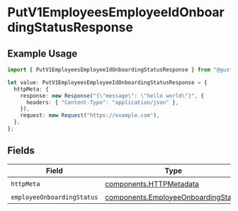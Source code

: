 # PutV1EmployeesEmployeeIdOnboardingStatusResponse

## Example Usage

```typescript
import { PutV1EmployeesEmployeeIdOnboardingStatusResponse } from "@gusto/embedded-api/models/operations/putv1employeesemployeeidonboardingstatus.js";

let value: PutV1EmployeesEmployeeIdOnboardingStatusResponse = {
  httpMeta: {
    response: new Response("{\"message\": \"hello world\"}", {
      headers: { "Content-Type": "application/json" },
    }),
    request: new Request("https://example.com"),
  },
};
```

## Fields

| Field                                                                                      | Type                                                                                       | Required                                                                                   | Description                                                                                |
| ------------------------------------------------------------------------------------------ | ------------------------------------------------------------------------------------------ | ------------------------------------------------------------------------------------------ | ------------------------------------------------------------------------------------------ |
| `httpMeta`                                                                                 | [components.HTTPMetadata](../../models/components/httpmetadata.md)                         | :heavy_check_mark:                                                                         | N/A                                                                                        |
| `employeeOnboardingStatus`                                                                 | [components.EmployeeOnboardingStatus](../../models/components/employeeonboardingstatus.md) | :heavy_minus_sign:                                                                         | successful                                                                                 |